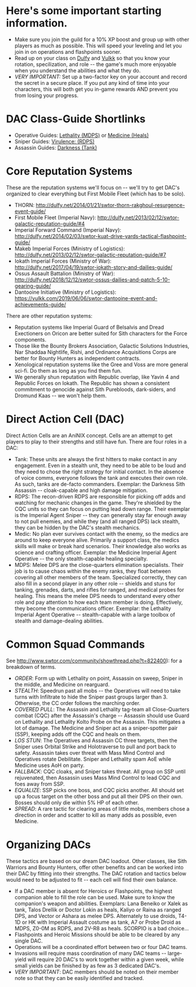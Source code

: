 # Here's some important starting information.
* Make sure you join the guild for a 10% XP boost and group up with other players as much as possible. This will speed your leveling and let you join in on operations and flashpoints sooner.
* Read up on your class on [Dulfy](http://dulfy.net/) and [Vulkk](http://vulkk.com/) so that you know your rotation, specilization, and role -- the game's much more enjoyable when you understand the abilities and what they do.
* _VERY IMPORTANT:_ Set up a two-factor key on your account and record the secret in a secure place. If you put any kind of time into your characters, this will both get you in-game rewards AND prevent you from losing your progress.

# DAC Class-Guide Shortlinks
* Operative Guides: [Lethality (MDPS)](https://vulkk.com/2019/12/03/swtor-6-0-lethality-operative-guide/) or [Medicine (Heals)](https://docs.google.com/document/d/1wffZ6LWBm7qSqil14vAl2VO8AuurbPRDigqNMrwlU8o/edit)
* Sniper Guides: [Virulence: (RDPS)](https://vulkk.com/2020/01/05/swtor-6-0-virulence-sniper-pve-guide/)
* Assassin Guides: [Darkness (Tank)](https://vulkk.com/2019/12/05/swtor-6-0-darkness-assassin-tank-pve-guide-by-ahz/)

# Core Reputation Systems
These are the reputation systems we'll focus on -- we'll try to get DAC's organized to clear everything but First Mobile Fleet (which has to be solo). 

* THORN: http://dulfy.net/2014/01/21/swtor-thorn-rakghoul-resurgence-event-guide/
* First Mobile Fleet (Imperial Navy): http://dulfy.net/2013/02/12/swtor-galactic-reputation-guide/#4 
* Imperial Forward Command (Imperial Navy): http://dulfy.net/2014/02/03/swtor-kuat-drive-yards-tactical-flashpoint-guide/
* Makeb Imperial Forces (Ministry of Logistics): http://dulfy.net/2013/02/12/swtor-galactic-reputation-guide/#7
* Iokath Imperial Forces (Ministry of War): http://dulfy.net/2017/04/19/swtor-iokath-story-and-dailies-guide/
* Ossus Assault Battalion (Ministry of War): http://dulfy.net/2018/12/12/swtor-ossus-dailies-and-patch-5-10-gearing-guide/
* Dantooine Initiative (Ministry of Logistics): https://vulkk.com/2019/06/06/swtor-dantooine-event-and-achievements-guide/

There are other reputation systems:
* Reputation systems like Imperial Guard of Belsalvis and Dread Exectioners on Oricon are better suited for Sith characters for the Force components.
* Those like the Bounty Brokers Association, Galactic Solutions Industries, Nar Shaddaa Nightlife, Rishi, and Ordinance Acquisitions Corps are better for Bounty Hunters as independent contracts.
* Xenological reputation systems like the Gree and Voss are more general sci-fi. Do them as long as you find them fun.
* We generally shun reputation with Republic overlap, like Yavin 4 and Republic Forces on Iokath. The Republic has shown a consistent commitment to genocide against Sith Purebloods, dark-siders, and Dromund Kaas -- we won't help them.

# Direct Action Cell (DAC)
Direct Action Cells are an AniNIX concept. Cells are an attempt to get players to play to their strengths and still have fun. There are four roles in a DAC:
* Tank: These units are always the first hitters to make contact in any engagement. Even in a stealth unit, they need to be able to be loud and they need to chose the right strategy for initial contact. In the absence of voice comms, everyone follows the tank and executes their own role. As such, tanks are de-facto commanders. Exemplar: the Darkness Sith Assassin -- cloak-capable and high damage mitigation.
* RDPS: The recon-driven RDPS are responsible for picking off adds and watching for mechanic changes in the game. They're shielded by the CQC units so they can focus on putting lead down range. Their exemplar is the Imperial Agent Sniper -- they can generally stay far enough away to not pull enemies, and while they (and all ranged DPS) lack stealth, they can be hidden by the DAC's stealth mechanics. 
* Medic: No plan ever survives contact with the enemy, so the medics are around to keep everyone alive. Primarily a support class, the medics skills will make or break hard scenarios. Their knowledge also works as science and crafting officer. Exemplar: the Medicine Imperial Agent Operative -- the only stealth-capable healing specialty.
* MDPS: Melee DPS are the close-quarters elimination specialists. Their job is to cause chaos within the enemy ranks, they float between covering all other members of the team. Specialized correctly, they can also fill in a second player in any other role -- shields and stuns for tanking, grenades, darts, and rifles for ranged, and medical probes for healing. This means the melee DPS needs to understand every other role and pay attention to how each team member is doing. Effectively, they become the communications officer. Exemplar: the Lethality Imperial Agent Operative -- stealth-capable with a large toolbox of stealth and damage-dealing abilities.

# Common Squad Commands
See http://www.swtor.com/community/showthread.php?t=822400): for a breakdown of terms.
* _ORDER_: Form up with Lethality on point, Assassin on sweep, Sniper in the middle, and Medicine on rearguard. 
* _STEALTH_: Speedrun past all mobs -- the Operatives will need to take turns with Infiltrate to hide the Sniper past groups larger than 3. Otherwise, the CC order follows the marching order.
* _COVERED PULL_: The Assassin and Lethality tag-team all Close-Quarters combat (CQC) after the Assassin's charge -- Assassin should use Guard on Lethality and Lethality Kolto Probe on the Assassin. This mitigates a lot of damage. The Medicine and Sniper act as a sniper-spotter pair (SSP), keeping adds off the CQC and heals on them.
* _LOS STUN_: The Operatives and Assassin CC three targets, then the Sniper uses Orbital Strike and Holotraverse to pull and port back to safety. Assassin takes over threat with Mass Mind Control and Operatives rotate Debilitate. Sniper and Lethality spam AoE while Medicine uses AoH on party.
* _FALLBACK_: CQC cloaks, and Sniper takes threat. All group on SSP until rejuvenated, then Assassin uses Mass Mind Control to lead CQC and foes away from SSP. 
* _EQUALIZE_: SSP picks one boss, and CQC picks another. All should set up a focus target on the other boss and put all their DPS on their own. Bosses should only die within 5% HP of each other. 
* _SPREAD_: A rare tactic for clearing areas of little mobs, members chose a direction in order and scatter to kill as many adds as possible, even Medicine.

# Organizing DACs
These tactics are based on our dream DAC loadout. Other classes, like Sith Warriors and Bounty Hunters, offer other benefits and can be worked into their DAC by fitting into their strengths. The DAC rotation and tactics below would need to be adjusted to fit -- each cell will find their own balance.
* If a DAC member is absent for Heroics or Flashpoints, the highest companion able to fill the role can be used. Make sure to know the companion's weapon and abilities. Exemplars: Lana Beneiko or Xalek as tank, Talos Drellik or Doctor Lokin as heals, Kaliyo or Raina as ranged DPS, and Vector or Ashara as melee DPS. Alternately to use droids, T4-1D or HK with Imperial Assault costume as tank, A7 or Probe Droid as MDPS, Z0-0M as RDPS, and 2V-R8 as heals. SCORPIO is a bad choice...
* Flashpoints and Heroic Missions should be able to be cleared by any single DAC.
* Operations will be a coordinated effort between two or four DAC teams.
* Invasions will require mass coordination of many DAC teams -- large-yield will require 20 DAC's to work together within a given week, while small yields can be finished by as few as 3 dedicated DAC's.
* _VERY IMPORTANT_: DAC members should be noted on their member note so that they can be easily identified and tracked.

